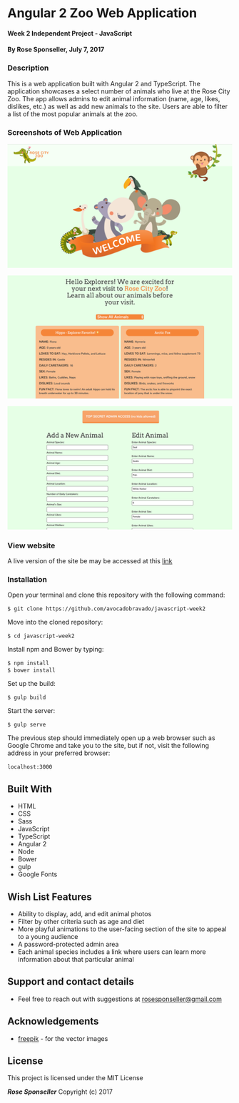 # Angular 2 Zoo Web Application

#### Week 2 Independent Project - JavaScript

#### By **Rose Sponseller, July 7, 2017**

### Description

This is a web application built with Angular 2 and TypeScript. The application showcases a select number of animals who live at the Rose City Zoo. The app allows admins to edit animal information (name, age, likes, dislikes, etc.) as well as add new animals to the site. Users are able to filter a list of the most popular animals at the zoo.

### Screenshots of Web Application

![screenshot of project](https://github.com/avocadobravado/javascript-week2/blob/master/resources/img/scs01.png?raw=true)

![screenshot of project](https://github.com/avocadobravado/javascript-week2/blob/master/resources/img/scs02.png?raw=true)

![screenshot of project](https://github.com/avocadobravado/javascript-week2/blob/master/resources/img/scs03.png?raw=true)


### View website
A live version of the site be may be accessed at this [link](http://rawgit.com/avocadobravado/javascript-week1/master/dist/index.html)

### Installation

Open your terminal and clone this repository with the following command:

```
$ git clone https://github.com/avocadobravado/javascript-week2
```

Move into the cloned repository:

```
$ cd javascript-week2
```

Install npm and Bower by typing:

```
$ npm install
$ bower install
```

Set up the build:

```
$ gulp build
```

Start the server:

```
$ gulp serve
```

The previous step should immediately open up a web browser such as Google Chrome and take you to the site, but if not, visit the following address in your preferred browser:

```
localhost:3000
```

## Built With

* HTML
* CSS
* Sass
* JavaScript
* TypeScript
* Angular 2
* Node
* Bower
* gulp
* Google Fonts

## Wish List Features

* Ability to display, add, and edit animal photos
* Filter by other criteria such as age and diet
* More playful animations to the user-facing section of the site to appeal to a young audience
* A password-protected admin area
* Each animal species includes a link where users can learn more information about that particular animal

## Support and contact details

* Feel free to reach out with suggestions at rosesponseller@gmail.com

## Acknowledgements

* [freepik](http://freepik.com) - for the vector images

## License

This project is licensed under the MIT License

**_Rose Sponseller_** Copyright (c) 2017
